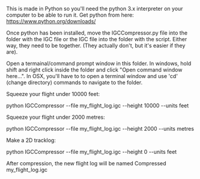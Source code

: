 This is made in Python so you'll need the python 3.x interpreter on your computer to be able to run it. Get python from here: https://www.python.org/downloads/

Once python has been installed, move the IGCCompressor.py file into the folder with the IGC file or the IGC file into the folder with the script. Either way, they need to be together. (They actually don't, but it's easier if they are).

Open a termainal/command prompt window in this folder. In windows, hold shift and right click inside the folder and click "Open command window here...". In OSX, you'll have to to open a terminal window and use 'cd' (change directory) commands to navigate to the folder. 

Squeeze your flight under 10000 feet:

python IGCCompressor --file my_flight_log.igc --height 10000 --units feet


Squeeze your flight under 2000 metres:

python IGCCompressor --file my_flight_log.igc --height 2000 --units metres


Make a 2D tracklog:

python IGCCompressor --file my_flight_log.igc --height 0 --units feet 


After compression, the new flight log will be named Compressed my_flight_log.igc